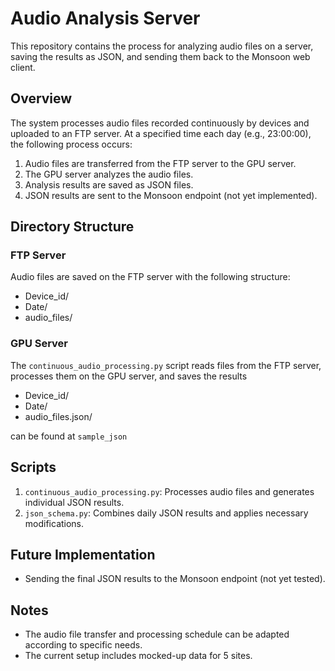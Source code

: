 # Audio Analysis Server

This repository contains the process for analyzing audio files on a server, saving the results as JSON, and sending them back to the Monsoon web client.

## Overview

The system processes audio files recorded continuously by devices and uploaded to an FTP server. At a specified time each day (e.g., 23:00:00), the following process occurs:

1. Audio files are transferred from the FTP server to the GPU server.
2. The GPU server analyzes the audio files.
3. Analysis results are saved as JSON files.
4. JSON results are sent to the Monsoon endpoint (not yet implemented).

## Directory Structure

### FTP Server

Audio files are saved on the FTP server with the following structure:

- Device_id/
- Date/
- audio_files/ 

### GPU Server

The `continuous_audio_processing.py` script reads files from the FTP server, processes them on the GPU server, and saves the results

- Device_id/
- Date/
- audio_files.json/ 

can be found at `sample_json`

## Scripts

1. `continuous_audio_processing.py`: Processes audio files and generates individual JSON results.
2. `json_schema.py`: Combines daily JSON results and applies necessary modifications.

## Future Implementation

- Sending the final JSON results to the Monsoon endpoint (not yet tested).

## Notes

- The audio file transfer and processing schedule can be adapted according to specific needs.
- The current setup includes mocked-up data for 5 sites.